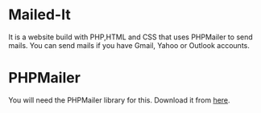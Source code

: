 # Mailed-It
It is a website build with PHP,HTML and CSS that uses PHPMailer to send mails. You can send mails if you have Gmail, Yahoo or Outlook accounts.

# PHPMailer
You will need the PHPMailer library for this. Download it from [here](https://github.com/PHPMailer/PHPMailer).


